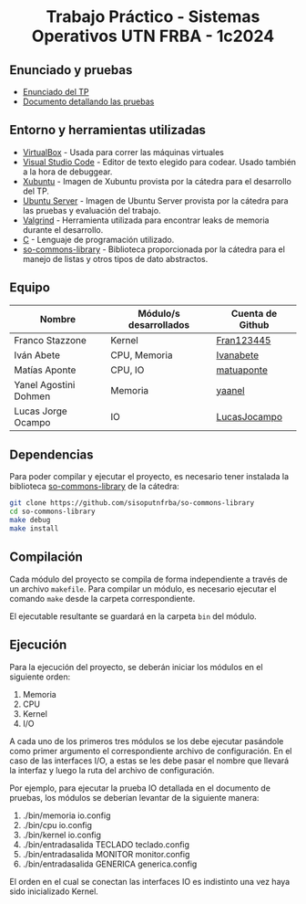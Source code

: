 # <h1 align="center">Trabajo Práctico - Sistemas Operativos UTN FRBA - 1c2024</h1>

## Enunciado y pruebas

* [Enunciado del TP](https://github.com/Fran123445/tp-2024-1c-Frituras/blob/main/Enunciado%20y%20pruebas/C%20-%20Comenta-%20v1.3.pdf)
* [Documento detallando las pruebas](https://github.com/Fran123445/tp-2024-1c-Frituras/blob/main/Enunciado%20y%20pruebas/1C2024%20-%20C-Comenta%20-%20Pruebas%20Finales.pdf)

## Entorno y herramientas utilizadas
* [VirtualBox](https://www.virtualbox.org/) - Usada para correr las máquinas virtuales
* [Visual Studio Code](https://code.visualstudio.com/) - Editor de texto elegido para codear. Usado también a la hora de debuggear.
* [Xubuntu](https://drive.google.com/drive/folders/1ASZjI4HsAKDZNgNJ-owhZA2GAJ8Rsqjr) - Imagen de Xubuntu provista por la cátedra para el desarrollo del TP.
* [Ubuntu Server](https://drive.google.com/drive/folders/1Pn1SveTGkEVfcc7dYAr1Wc10ftEe8E0J) - Imagen de Ubuntu Server provista por la cátedra para las pruebas y evaluación del trabajo.
* [Valgrind](https://valgrind.org/) - Herramienta utilizada para encontrar leaks de memoria durante el desarrollo.
* [C](https://www.gnu.org/software/gnu-c-manual/gnu-c-manual.html) - Lenguaje de programación utilizado.
* [so-commons-library] - Biblioteca proporcionada por la cátedra para el manejo de listas y otros tipos de dato abstractos.

## Equipo

| Nombre                | Módulo/s desarrollados | Cuenta de Github                                |
| --------------------- | ---------------------- | ----------------------------------------------- |
| Franco Stazzone       | Kernel                 | [Fran123445](https://github.com/Fran123445)     |
| Iván Abete            | CPU, Memoria           | [Ivanabete](https://github.com/Ivanabete)       |
| Matías Aponte         | CPU, IO                | [matuaponte](https://github.com/matuaponte)     |
| Yanel Agostini Dohmen | Memoria                | [yaanel](https://github.com/yaanel)             |
| Lucas Jorge Ocampo    | IO                     | [LucasJocampo](https://github.com/LucasJocampo) |

## Dependencias

Para poder compilar y ejecutar el proyecto, es necesario tener instalada la
biblioteca [so-commons-library] de la cátedra:

```bash
git clone https://github.com/sisoputnfrba/so-commons-library
cd so-commons-library
make debug
make install
```

## Compilación

Cada módulo del proyecto se compila de forma independiente a través de un
archivo `makefile`. Para compilar un módulo, es necesario ejecutar el comando
`make` desde la carpeta correspondiente.

El ejecutable resultante se guardará en la carpeta `bin` del módulo.

## Ejecución

Para la ejecución del proyecto, se deberán iniciar los módulos en el siguiente orden:

1. Memoria
2. CPU
3. Kernel
4. I/O

A cada uno de los primeros tres módulos se los debe ejecutar pasándole como primer argumento el correspondiente archivo de configuración. En el caso de las interfaces I/O, a estas se les debe pasar el nombre que llevará la interfaz y luego la ruta del archivo de configuración.

Por ejemplo, para ejecutar la prueba IO detallada en el documento de pruebas, los módulos se deberían levantar de la siguiente manera:

1. ./bin/memoria io.config
2. ./bin/cpu io.config
3. ./bin/kernel io.config
4. ./bin/entradasalida TECLADO teclado.config
5. ./bin/entradasalida MONITOR monitor.config
6. ./bin/entradasalida GENERICA generica.config

El orden en el cual se conectan las interfaces IO es indistinto una vez haya sido inicializado Kernel.

[so-commons-library]: https://github.com/sisoputnfrba/so-commons-library
